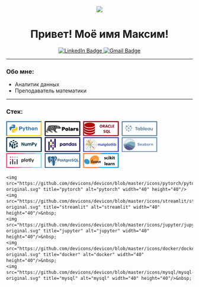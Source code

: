 ###
<div id="header" align="center">
  <img src="https://media.giphy.com/media/M9gbBd9nbDrOTu1Mqx/giphy.gif" width="75"/>
</div>

<h1 align="center">Привет! Моё имя Максим!</h1>

<div align="center">
  <a href="https://t.me/m_ardat" target="_blank">
     <img src="https://img.shields.io/badge/Telegram-blue?logo=telegram&logoColor=white" height="25" alt="LinkedIn Badge"/>
  </a>
  <a href=mailto:ardat.maxim@gmail.com>
    <img src="https://img.shields.io/badge/gmail-gray?logo=gmail&logoColor=rad" height="25" alt="Gmail Badge"/>
  </a>
</div>


---

### Обо мне:
- Аналитик данных
- Преподаватель математики

---

<div align="left">
  <h3 align="left"> Стек:</h3>
  <div align="left">
    <img src="https://github.com/m-ardat/Logo/blob/main/python.png" title="Python" alt="Python" width="96" height="40"/>&nbsp;
    <img src="https://github.com/m-ardat/Logo/blob/main/Polars.png" title="Polars" alt="Polars" width="96" height="40"/>&nbsp;
    <img src="https://github.com/m-ardat/Logo/blob/main/Oracle.png" title="Oracle SQL" alt="Oracle SQL" width="96" height="40"/>&nbsp;
    <img src="https://github.com/m-ardat/Logo/blob/main/Tableau.png" title="Tableau" alt="Tableau" width="96" height="40"/>&nbsp;
    <img src="https://github.com/m-ardat/Logo/blob/main/NumPy.png" title="Numpy" alt="Numpy" width="96" height="40"/>&nbsp;
    <img src="https://github.com/m-ardat/Logo/blob/main/pandas.png" title="Pandas" alt="Pandas" width="96" height="40"/>&nbsp;
    <img src="https://github.com/m-ardat/Logo/blob/main/matplotlib.png" title="matplotlib" alt="matplotlib" width="96" height="40"/>&nbsp;
    <img src="https://github.com/m-ardat/Logo/blob/main/seaborn.png" title="seaborn" alt="seaborn" width="96" height="40"/>&nbsp;
    <img src="https://github.com/m-ardat/Logo/blob/main/plotly.png" title="plotly" alt="plotly" width="96" height="40"/>&nbsp;
    <img src="https://github.com/m-ardat/Logo/blob/main/PostgreSQL.png" title="PostgreSQL" alt="PostgreSQL" width="96" height="40"/>&nbsp;
    <img src="https://github.com/m-ardat/Logo/blob/main/scikit learn.png" title="scikitlearn" alt="scikitlearn" width="96" height="40"/>&nbsp;
    
    <img src="https://github.com/devicons/devicon/blob/master/icons/pytorch/pytorch-original.svg" title="pytorch" alt="pytorch" width="40" height="40"/>
    <img src="https://github.com/devicons/devicon/blob/master/icons/streamlit/streamlit-original.svg" title="streamlit" alt="streamlit" width="40" height="40"/>&nbsp;
    <img src="https://github.com/devicons/devicon/blob/master/icons/jupyter/jupyter-original.svg" title="jupyter" alt="jupyter" width="40" height="40"/>&nbsp;
    <img src="https://github.com/devicons/devicon/blob/master/icons/docker/docker-original.svg" title="docker" alt="docker" width="40" height="40"/>&nbsp;
    <img src="https://github.com/devicons/devicon/blob/master/icons/mysql/mysql-original.svg" title="mysql" alt="mysql" width="40" height="40"/>&nbsp;
    
</div>

